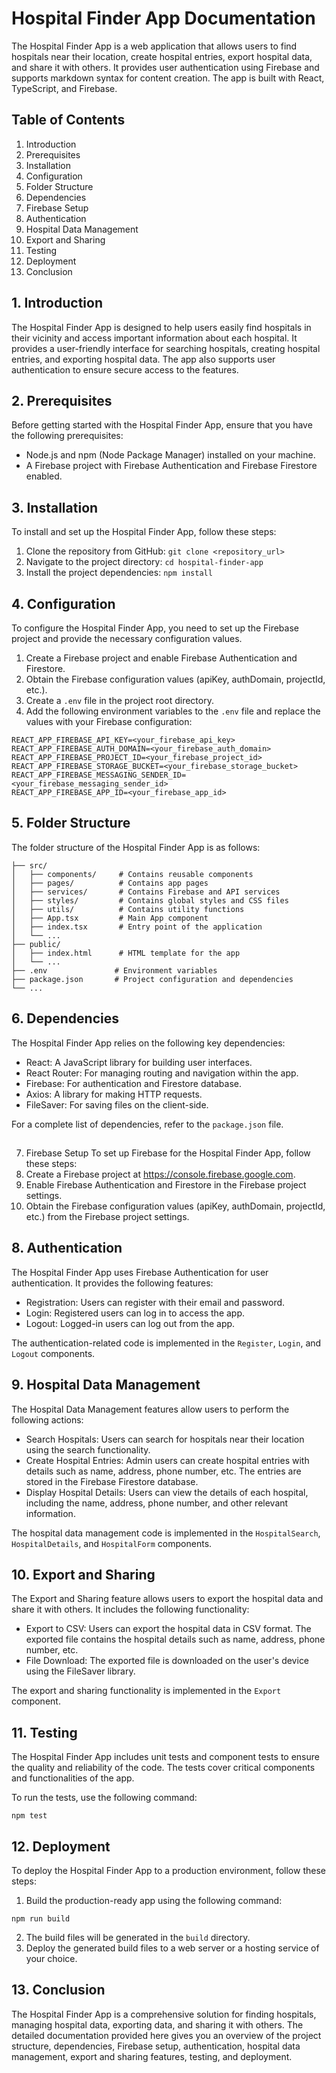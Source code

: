 # Hospital Finder App Documentation

The Hospital Finder App is a web application that allows users to find hospitals near their location, create hospital entries, export hospital data, and share it with others. It provides user authentication using Firebase and supports markdown syntax for content creation. The app is built with React, TypeScript, and Firebase.

## Table of Contents
1. Introduction
2. Prerequisites
3. Installation
4. Configuration
5. Folder Structure
6. Dependencies
7. Firebase Setup
8. Authentication
9. Hospital Data Management
10. Export and Sharing
11. Testing
12. Deployment
13. Conclusion

## 1. Introduction
The Hospital Finder App is designed to help users easily find hospitals in their vicinity and access important information about each hospital. It provides a user-friendly interface for searching hospitals, creating hospital entries, and exporting hospital data. The app also supports user authentication to ensure secure access to the features.

## 2. Prerequisites
Before getting started with the Hospital Finder App, ensure that you have the following prerequisites:
- Node.js and npm (Node Package Manager) installed on your machine.
- A Firebase project with Firebase Authentication and Firebase Firestore enabled.

## 3. Installation
To install and set up the Hospital Finder App, follow these steps:
1. Clone the repository from GitHub: `git clone <repository_url>`
2. Navigate to the project directory: `cd hospital-finder-app`
3. Install the project dependencies: `npm install`

## 4. Configuration
To configure the Hospital Finder App, you need to set up the Firebase project and provide the necessary configuration values.
1. Create a Firebase project and enable Firebase Authentication and Firestore.
2. Obtain the Firebase configuration values (apiKey, authDomain, projectId, etc.).
3. Create a `.env` file in the project root directory.
4. Add the following environment variables to the `.env` file and replace the values with your Firebase configuration:
```
REACT_APP_FIREBASE_API_KEY=<your_firebase_api_key>
REACT_APP_FIREBASE_AUTH_DOMAIN=<your_firebase_auth_domain>
REACT_APP_FIREBASE_PROJECT_ID=<your_firebase_project_id>
REACT_APP_FIREBASE_STORAGE_BUCKET=<your_firebase_storage_bucket>
REACT_APP_FIREBASE_MESSAGING_SENDER_ID=<your_firebase_messaging_sender_id>
REACT_APP_FIREBASE_APP_ID=<your_firebase_app_id>
```

## 5. Folder Structure
The folder structure of the Hospital Finder App is as follows:
```
├── src/
│   ├── components/     # Contains reusable components
│   ├── pages/          # Contains app pages
│   ├── services/       # Contains Firebase and API services
│   ├── styles/         # Contains global styles and CSS files
│   ├── utils/          # Contains utility functions
│   ├── App.tsx         # Main App component
│   ├── index.tsx       # Entry point of the application
│   └── ...
├── public/
│   ├── index.html      # HTML template for the app
│   └── ...
├── .env               # Environment variables
├── package.json       # Project configuration and dependencies
└── ...
```

## 6. Dependencies
The Hospital Finder App relies on the following key dependencies:
- React: A JavaScript library for building user interfaces.
- React Router: For managing routing and navigation within the app.
- Firebase: For authentication and Firestore database.
- Axios: A library for making HTTP requests.
- FileSaver: For saving files on the client-side.

For a complete list of dependencies, refer to the `package.json` file.

##

 7. Firebase Setup
To set up Firebase for the Hospital Finder App, follow these steps:
1. Create a Firebase project at https://console.firebase.google.com.
2. Enable Firebase Authentication and Firestore in the Firebase project settings.
3. Obtain the Firebase configuration values (apiKey, authDomain, projectId, etc.) from the Firebase project settings.

## 8. Authentication
The Hospital Finder App uses Firebase Authentication for user authentication. It provides the following features:
- Registration: Users can register with their email and password.
- Login: Registered users can log in to access the app.
- Logout: Logged-in users can log out from the app.

The authentication-related code is implemented in the `Register`, `Login`, and `Logout` components.

## 9. Hospital Data Management
The Hospital Data Management features allow users to perform the following actions:
- Search Hospitals: Users can search for hospitals near their location using the search functionality.
- Create Hospital Entries: Admin users can create hospital entries with details such as name, address, phone number, etc. The entries are stored in the Firebase Firestore database.
- Display Hospital Details: Users can view the details of each hospital, including the name, address, phone number, and other relevant information.

The hospital data management code is implemented in the `HospitalSearch`, `HospitalDetails`, and `HospitalForm` components.

## 10. Export and Sharing
The Export and Sharing feature allows users to export the hospital data and share it with others. It includes the following functionality:
- Export to CSV: Users can export the hospital data in CSV format. The exported file contains the hospital details such as name, address, phone number, etc.
- File Download: The exported file is downloaded on the user's device using the FileSaver library.

The export and sharing functionality is implemented in the `Export` component.



## 11. Testing
The Hospital Finder App includes unit tests and component tests to ensure the quality and reliability of the code. The tests cover critical components and functionalities of the app.

To run the tests, use the following command:
```
npm test
```

## 12. Deployment
To deploy the Hospital Finder App to a production environment, follow these steps:
1. Build the production-ready app using the following command:
```
npm run build
```
2. The build files will be generated in the `build` directory.
3. Deploy the generated build files to a web server or a hosting service of your choice.

## 13. Conclusion
The Hospital Finder App is a comprehensive solution for finding hospitals, managing hospital data, exporting data, and sharing it with others. The detailed documentation provided here gives you an overview of the project structure, dependencies, Firebase setup, authentication, hospital data management, export and sharing features, testing, and deployment.

